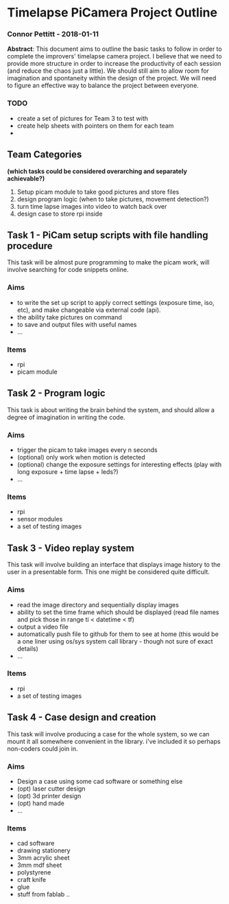 # Timelapse PiCamera Project Outline
### Connor Pettitt - 2018-01-11
**Abstract**: This document aims to outline the basic tasks to follow in order to complete the improvers' timelapse camera project. I believe that we need to provide more structure in order to increase the productivity of each session (and reduce the chaos just a little). We should still aim to allow room for imagination and spontaneity within the design of the project. We will need to figure an effective way to balance the project between everyone.

### TODO
- create a set of pictures for Team 3 to test with
- create help sheets with pointers on them for each team
- 

## Team Categories 
**(which tasks could be considered overarching and separately achievable?)**

1. Setup picam module to take good pictures and store files
2. design program logic (when to take pictures, movement detection?)
3. turn time lapse images into video to watch back over
4. design case to store rpi inside

## Task 1 - PiCam setup scripts with file handling procedure
This task will be almost pure programming to make the picam work, will involve searching for code snippets online. 
### Aims
- to write the set up script to apply correct settings (exposure time, iso, etc), and make changeable via external code (api). 
- the ability take pictures on command 
- to save and output files with useful names
- ...
### Items
- rpi
- picam module

## Task 2 - Program logic 
This task is about writing the brain behind the system, and should allow a degree of imagination in writing the code. 
### Aims
- trigger the picam to take images every n seconds
- (optional) only work when motion is detected
- (optional) change the exposure settings for interesting effects (play with long exposure + time lapse + leds?)
- ...
### Items
- rpi
- sensor modules
- a set of testing images

## Task 3 - Video replay system
This task will involve building an interface that displays image history to the user in a presentable form. This one might be considered quite difficult.
### Aims
- read the image directory and sequentially display images
- ability to set the time frame which should be displayed (read file names and pick those in range ti < datetime < tf)
- output a video file
- automatically push file to github for them to see at home (this would be a one liner using os/sys system call library - though not sure of exact details)
- ...
### Items
- rpi
- a set of testing images

## Task 4 - Case design and creation
This task will involve producing a case for the whole system, so we can mount it all somewhere convenient in the library. i've included it so perhaps non-coders could join in. 
### Aims
- Design a case using some cad software or something else
- (opt) laser cutter design
- (opt) 3d printer design
- (opt) hand made
- ...
### Items
- cad software
- drawing stationery
- 3mm acrylic sheet
- 3mm mdf sheet
- polystyrene
- craft knife
- glue
- stuff from fablab ..
